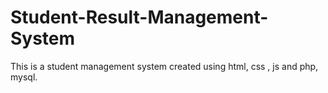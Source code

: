 # Student-Result-Management-System
This is a student management system created using html, css , js and php, mysql.
